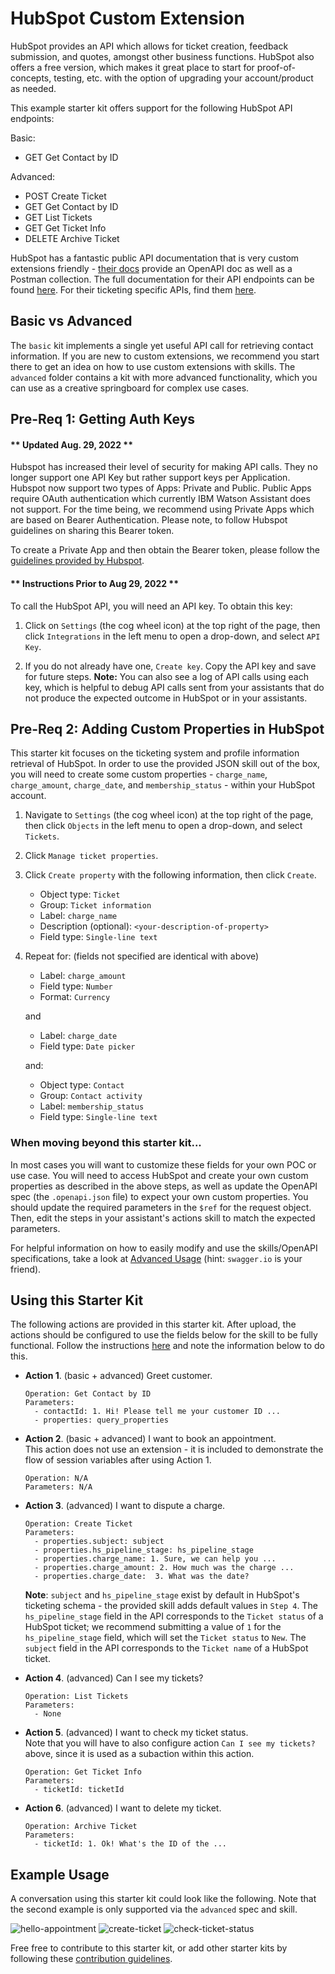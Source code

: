 # HubSpot Custom Extension

HubSpot provides an API which allows for ticket creation, feedback submission, and quotes, amongst other business functions. HubSpot also offers a free version, which makes it great place to start for proof-of-concepts, testing, etc. with the option of upgrading your account/product as needed.

This example starter kit offers support for the following HubSpot API endpoints:

Basic:
- GET Get Contact by ID

Advanced:
- POST Create Ticket
- GET Get Contact by ID
- GET List Tickets
- GET Get Ticket Info
- DELETE Archive Ticket

HubSpot has a fantastic public API documentation that is very custom extensions friendly - [their docs](https://developers.hubspot.com/docs/api/crm/tickets) provide an OpenAPI doc as well as a Postman collection. The full documentation for their API endpoints can be found [here](https://api.hubspot.com/api-catalog-public/v1/apis?_ga=2.141533746.1208547948.1639927461-1206602246.1639927461). For their ticketing specific APIs, find them [here](https://api.hubspot.com/api-catalog-public/v1/apis/crm/v3/objects/tickets).

## Basic vs Advanced

The `basic` kit implements a single yet useful API call for retrieving contact information. If you are new to custom extensions, we recommend you start there to get an idea on how to use custom extensions with skills. The `advanced` folder contains a kit with more advanced functionality, which you can use as a creative springboard for complex use cases.

## Pre-Req 1: Getting Auth Keys
#### ** Updated Aug. 29, 2022 **
Hubspot has increased their level of security for making API calls. They no longer support one API Key but rather support keys per Application. Hubspot now support two types of Apps: Private and Public. Public Apps require OAuth authentication which currently IBM Watson Assistant does not support. For the time being, we recommend using Private Apps which are based on Bearer Authentication. Please note, to follow Hubspot guidelines on sharing this Bearer token.

To create a Private App and then obtain the Bearer token, please follow the [guidelines provided by Hubspot](https://developers.hubspot.com/docs/api/private-apps).

#### ** Instructions Prior to Aug 29, 2022 **

To call the HubSpot API, you will need an API key. To obtain this key:

1. Click on `Settings` (the cog wheel icon) at the top right of the page, then click `Integrations` in the left menu to open a drop-down, and select `API Key`.

1. If you do not already have one, `Create key`. Copy the API key and save for future steps. **Note:** You can also see a log of API calls using each key, which is helpful to debug API calls sent from your assistants that do not produce the expected outcome in HubSpot or in your assistants.

## Pre-Req 2: Adding Custom Properties in HubSpot
This starter kit focuses on the ticketing system and profile information retrieval of HubSpot. In order to use the provided JSON skill out of the box, you will need to create some custom properties - `charge_name`, `charge_amount`, `charge_date`, and `membership_status` - within your HubSpot account.

1. Navigate to `Settings` (the cog wheel icon) at the top right of the page, then click `Objects` in the left menu to open a drop-down, and select `Tickets`.

1. Click `Manage ticket properties`.

1. Click `Create property` with the following information, then click `Create`.
    - Object type: `Ticket`
    - Group: `Ticket information`
    - Label: `charge_name`
    - Description (optional): `<your-description-of-property>`
    - Field type: `Single-line text`

1. Repeat for: (fields not specified are identical with above)

    - Label: `charge_amount`
    - Field type: `Number`
    - Format: `Currency` 

    and
    - Label: `charge_date`
    - Field type: `Date picker`

    and:
    - Object type: `Contact`
    - Group: `Contact activity`
    - Label: `membership_status`
    - Field type: `Single-line text`

### When moving beyond this starter kit... 
In most cases you will want to customize these fields for your own POC or use case. You will need to access HubSpot and create your own custom properties as described in the above steps, as well as update the OpenAPI spec (the `.openapi.json` file) to expect your own custom properties. You should update the required parameters in the `$ref` for the request object. Then, edit the steps in your assistant's actions skill to match the expected parameters.

For helpful information on how to easily modify and use the skills/OpenAPI specifications, take a look at [Advanced Usage](../../docs/ADVANCED_USAGE.md) (hint: `swagger.io` is your friend).

## Using this Starter Kit

The following actions are provided in this starter kit. After upload, the actions should be configured to use the fields below for the skill to be fully functional. Follow the instructions [here](../../README.md#configuring-your-actions-skill-to-use-an-extension) and note the information below to do this.

- **Action 1**. (basic + advanced) Greet customer.<br>
    ```
    Operation: Get Contact by ID
    Parameters:
      - contactId: 1. Hi! Please tell me your customer ID ...
      - properties: query_properties
    ```

- **Action 2**. (basic + advanced) I want to book an appointment.<br>
    This action does not use an extension - it is included to demonstrate the flow of session variables after using Action 1.
    ```
    Operation: N/A
    Parameters: N/A
    ```

- **Action 3**. (advanced) I want to dispute a charge.
    ```
    Operation: Create Ticket
    Parameters:
      - properties.subject: subject
      - properties.hs_pipeline_stage: hs_pipeline_stage
      - properties.charge_name: 1. Sure, we can help you ...
      - properties.charge_amount: 2. How much was the charge ...
      - properties.charge_date:  3. What was the date?
    ```

    **Note**: `subject` and `hs_pipeline_stage` exist by default in HubSpot's ticketing schema - the provided skill adds default values in `Step 4`. The `hs_pipeline_stage` field in the API corresponds to the `Ticket status` of a HubSpot ticket; we recommend submitting a value of `1` for the `hs_pipeline_stage` field, which will set the `Ticket status` to `New`.  The `subject` field in the API corresponds to the `Ticket name` of a HubSpot ticket.

- **Action 4**. (advanced) Can I see my tickets?
    ```
    Operation: List Tickets
    Parameters:
      - None
    ```

- **Action 5**. (advanced) I want to check my ticket status.<br>
    Note that you will have to also configure action `Can I see my tickets?` above, since it is used as a subaction within this action.
    ```
    Operation: Get Ticket Info
    Parameters:
      - ticketId: ticketId
    ```

- **Action 6**. (advanced) I want to delete my ticket.
    ```
    Operation: Archive Ticket
    Parameters:
      - ticketId: 1. Ok! What's the ID of the ...
    ```

## Example Usage
A conversation using this starter kit could look like the following. Note that the second example is only supported via the `advanced` spec and skill.

![hello-appointment](./assets/hello-appointment.gif)
![create-ticket](./assets/create-ticket.gif)
![check-ticket-status](./assets/check-ticket-status.gif)

Free free to contribute to this starter kit, or add other starter kits by following these [contribution guidelines](../../docs/CONTRIBUTING.md).